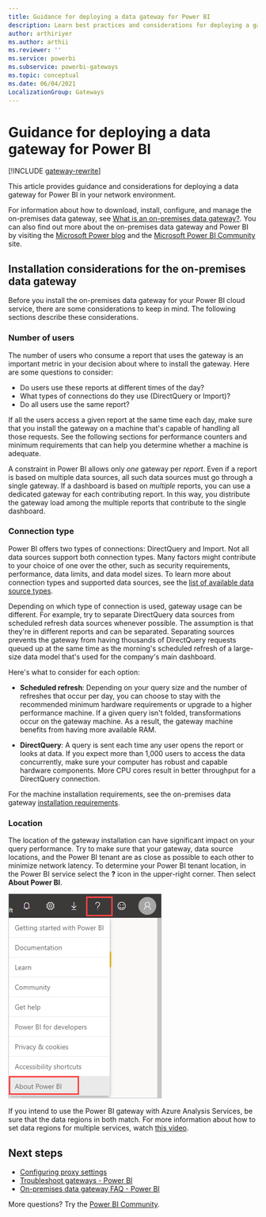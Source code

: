 ```yaml
---
title: Guidance for deploying a data gateway for Power BI
description: Learn best practices and considerations for deploying a gateway for Power BI.
author: arthiriyer
ms.author: arthii
ms.reviewer: ''
ms.service: powerbi
ms.subservice: powerbi-gateways
ms.topic: conceptual
ms.date: 06/04/2021
LocalizationGroup: Gateways
---
```


# Guidance for deploying a data gateway for Power BI

[!INCLUDE [gateway-rewrite](../includes/gateway-rewrite.md)]

This article provides guidance and considerations for deploying a data gateway for Power BI in your network environment.

For information about how to download, install, configure, and manage the on-premises data gateway, see [What is an on-premises data gateway?](/data-integration/gateway/service-gateway-onprem). You can also find out more about the on-premises data gateway and Power BI by visiting the [Microsoft Power blog](https://powerbi.microsoft.com/blog/) and the [Microsoft Power BI Community](https://community.powerbi.com/) site.

## Installation considerations for the on-premises data gateway

Before you install the on-premises data gateway for your Power BI cloud service, there are some considerations to keep in mind. The following sections describe these considerations.

### Number of users

The number of users who consume a report that uses the gateway is an important metric in your decision about where to install the gateway. Here are some questions to consider:

* Do users use these reports at different times of the day?
* What types of connections do they use (DirectQuery or Import)?
* Do all users use the same report?

If all the users access a given report at the same time each day, make sure that you install the gateway on a machine that's capable of handling all those requests. See the following sections for performance counters and minimum requirements that can help you determine whether a machine is adequate.

A constraint in Power BI allows only *one* gateway per *report*. Even if a report is based on multiple data sources, all such data sources must go through a single gateway. If a dashboard is based on *multiple* reports, you can use a dedicated gateway for each contributing report. In this way, you distribute the gateway load among the multiple reports that contribute to the single dashboard.

### Connection type

Power BI offers two types of connections: DirectQuery and Import. Not all data sources support both connection types. Many factors might contribute to your choice of one over the other, such as security requirements, performance, data limits, and data model sizes. To learn more about connection types and supported data sources, see the [list of available data source types](service-gateway-data-sources.md#list-of-available-data-source-types).

Depending on which type of connection is used, gateway usage can be different. For example, try to separate DirectQuery data sources from scheduled refresh data sources whenever possible. The assumption is that they're in different reports and can be separated. Separating sources prevents the gateway from having thousands of DirectQuery requests queued up at the same time as the morning's scheduled refresh of a large-size data model that's used for the company's main dashboard. 

Here's what to consider for each option:

* **Scheduled refresh**: Depending on your query size and the number of refreshes that occur per day, you can choose to stay with the recommended minimum hardware requirements or upgrade to a higher performance machine. If a given query isn't folded, transformations occur on the gateway machine. As a result, the gateway machine benefits from having more available RAM.

* **DirectQuery**: A query is sent each time any user opens the report or looks at data. If you expect more than 1,000 users to access the data concurrently, make sure your computer has robust and capable hardware components. More CPU cores result in better throughput for a DirectQuery connection.

For the machine installation requirements, see the on-premises data gateway [installation requirements](/data-integration/gateway/service-gateway-install#requirements).

### Location

The location of the gateway installation can have significant impact on your query performance. Try to make sure that your gateway, data source locations, and the Power BI tenant are as close as possible to each other to minimize network latency. To determine your Power BI tenant location, in the Power BI service select the **?** icon in the upper-right corner. Then select **About Power BI**.

![Determine your Power BI tenant location](media/service-gateway-deployment-guidance/powerbi-gateway-deployment-guidance_02.png)

If you intend to use the Power BI gateway with Azure Analysis Services, be sure that the data regions in both match. For more information about how to set data regions for multiple services, watch [this video](https://guyinacube.com/2018/01/power-bi-azure-analysis-services-gateway-data-region/).

## Next steps

* [Configuring proxy settings](/data-integration/gateway/service-gateway-proxy)  
* [Troubleshoot gateways - Power BI](service-gateway-onprem-tshoot.md)  
* [On-premises data gateway FAQ - Power BI](service-gateway-power-bi-faq.yml)  

More questions? Try the [Power BI Community](https://community.powerbi.com/).
